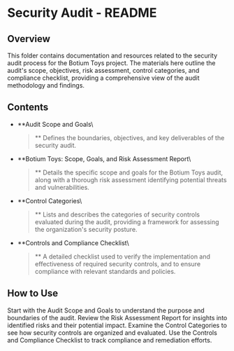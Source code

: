 # **Security Audit - README**

## **Overview**

This folder contains documentation and resources related to the security
audit process for the Botium Toys project. The materials here outline
the audit's scope, objectives, risk assessment, control categories, and
compliance checklist, providing a comprehensive view of the audit
methodology and findings.

## **Contents**

-   **Audit Scope and Goals\
    > ** Defines the boundaries, objectives, and key deliverables of the
    > security audit.

-   **Botium Toys: Scope, Goals, and Risk Assessment Report\
    > ** Details the specific scope and goals for the Botium Toys audit,
    > along with a thorough risk assessment identifying potential
    > threats and vulnerabilities.

-   **Control Categories\
    > ** Lists and describes the categories of security controls
    > evaluated during the audit, providing a framework for assessing
    > the organization's security posture.

-   **Controls and Compliance Checklist\
    > ** A detailed checklist used to verify the implementation and
    > effectiveness of required security controls, and to ensure
    > compliance with relevant standards and policies.

## **How to Use**

Start with the Audit Scope and Goals to understand the purpose and
boundaries of the audit. Review the Risk Assessment Report for insights
into identified risks and their potential impact. Examine the Control
Categories to see how security controls are organized and evaluated. Use
the Controls and Compliance Checklist to track compliance and
remediation efforts.

